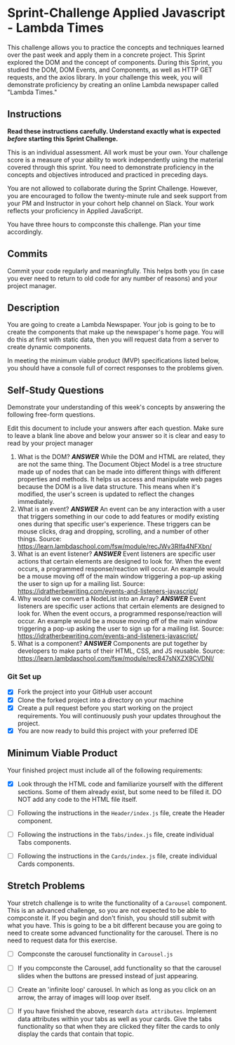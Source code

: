 # Sprint-Challenge Applied Javascript - Lambda Times

This challenge allows you to practice the concepts and techniques learned over the past week and apply them in a concrete project. This Sprint explored the DOM and the concept of components. During this Sprint, you studied the DOM, DOM Events, and Components, as well as HTTP GET requests, and the axios library. In your challenge this week, you will demonstrate proficiency by creating an online Lambda newspaper called "Lambda Times."

## Instructions

**Read these instructions carefully. Understand exactly what is expected _before_ starting this Sprint Challenge.**

This is an individual assessment. All work must be your own. Your challenge score is a measure of your ability to work independently using the material covered through this sprint. You need to demonstrate proficiency in the concepts and objectives introduced and practiced in preceding days.

You are not allowed to collaborate during the Sprint Challenge. However, you are encouraged to follow the twenty-minute rule and seek support from your PM and Instructor in your cohort help channel on Slack. Your work reflects your proficiency in Applied JavaScript.

You have three hours to compconste this challenge. Plan your time accordingly.

## Commits

Commit your code regularly and meaningfully. This helps both you (in case you ever need to return to old code for any number of reasons) and your project manager.

## Description

You are going to create a Lambda Newspaper. Your job is going to be to create the components that make up the newspaper's home page. You will do this at first with static data, then you will request data from a server to create dynamic components.

In meeting the minimum viable product (MVP) specifications listed below, you should have a console full of correct responses to the problems given.

## Self-Study Questions

Demonstrate your understanding of this week's concepts by answering the following free-form questions.

Edit this document to include your answers after each question. Make sure to leave a blank line above and below your answer so it is clear and easy to read by your project manager
1. What is the DOM?
 *****ANSWER*****
 While the DOM and HTML are related, they are not the same thing. The Document Object Model is a tree structure made up of nodes that can be made into different things with different properties and methods. It helps us access and manipulate web pages because the DOM is a live data structure. This means when it's modified, the user's screen is updated to reflect the changes immediately.
2. What is an event?
*****ANSWER*****
An event can be any interaction with a user that triggers something in our code to add features or modify existing ones during that specific user's experience. These triggers can be mouse clicks, drag and dropping, scrolling, and a number of other things. 
Source: https://learn.lambdaschool.com/fsw/module/recJWv3RIfa4NFXbn/
3. What is an event listener?
*****ANSWER*****
Event listeners are specific user actions that certain elements are designed to look for. When the event occurs, a programmed response/reaction will occur. An example would be a mouse moving off of the main window triggering a pop-up asking the user to sign up for a mailing list.
Source: https://idratherbewriting.com/events-and-listeners-javascript/
4. Why would we convert a NodeList into an Array?
*****ANSWER*****
Event listeners are specific user actions that certain elements are designed to look for. When the event occurs, a programmed response/reaction will occur. An example would be a mouse moving off of the main window triggering a pop-up asking the user to sign up for a mailing list.
Source: https://idratherbewriting.com/events-and-listeners-javascript/
5. What is a component?
*****ANSWER*****
Components are put together by developers to make parts of their HTML, CSS, and JS reusable. 
Source: https://learn.lambdaschool.com/fsw/module/rec847sNXZX9CVDNl/

### Git Set up

* [x] Fork the project into your GitHub user account
* [x] Clone the forked project into a directory on your machine
* [x] Create a pull request before you start working on the project requirements.  You will continuously push your updates throughout the project.
* [x] You are now ready to build this project with your preferred IDE

## Minimum Viable Product

Your finished project must include all of the following requirements:

* [x] Look through the HTML code and familiarize yourself with the different sections. Some of them already exist, but some need to be filled it. DO NOT add any code to the HTML file itself.

* [ ] Following the instructions in the `Header/index.js` file, create the Header component. 

* [ ] Following the instructions in the `Tabs/index.js` file, create individual Tabs components.

* [ ] Following the instructions in the `Cards/index.js` file, create individual Cards components.

## Stretch Problems

Your stretch challenge is to write the functionality of a `Carousel` component. This is an advanced challenge, so you are not expected to be able to compconste it. If you begin and don't finish, you should still submit with what you have. This is going to be a bit different because you are going to need to create some advanced functionality for the carousel. There is no need to request data for this exercise.

* [ ] Compconste the carousel functionality in `Carousel.js`

* [ ] If you compconste the Carousel, add functionality so that the carousel slides when the buttons are pressed instead of just appearing.

* [ ] Create an 'infinite loop' carousel. In which as long as you click on an arrow, the array of images will loop over itself.

* [ ] If you have finished the above, research `data attributes`. Implement data attributes within your tabs as well as your cards. Give the tabs functionality so that when they are clicked they filter the cards to only display the cards that contain that topic.
